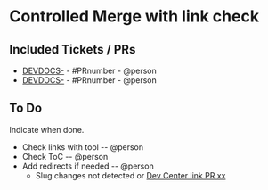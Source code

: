 # Controlled Merge with link check

## Included Tickets / PRs
* [DEVDOCS-](https://bigcommercecloud.atlassian.net/browse/DEVDOCS-) - #PRnumber - @person
* [DEVDOCS-](https://bigcommercecloud.atlassian.net/browse/DEVDOCS-) - #PRnumber - @person

## To Do
Indicate when done.

* Check links with tool -- @person
* Check ToC -- @person
* Add redirects if needed -- @person
  * Slug changes not detected or [Dev Center link PR xx](https://github.com/bigcommerce-labs/next-dev-center-prototype/pull/xx)
